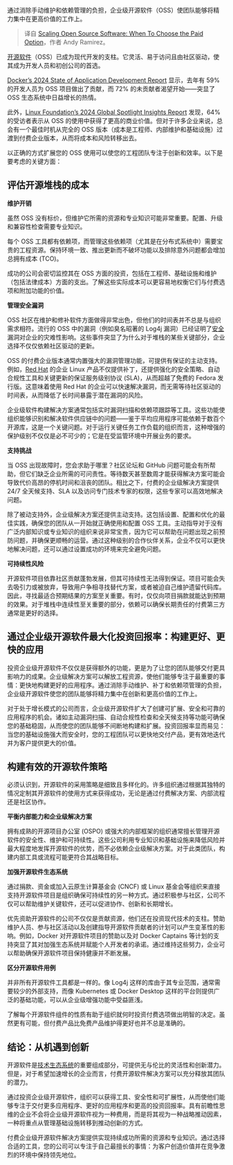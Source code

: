 
<!--
title: 技术人必看：开源软件的付费抉择
cover: https://cdn.thenewstack.io/media/2025/02/07d7da88-oss.png
-->

通过消除手动维护和依赖管理的负担，企业级开源软件（OSS）使团队能够将精力集中在更高价值的工作上。

> 译自 [Scaling Open Source Software: When To Choose the Paid Option](https://thenewstack.io/scaling-open-source-software-when-to-choose-the-paid-option/)，作者 Andy Ramirez。

[开源软件](https://thenewstack.io/open-source/)（OSS）已成为现代开发的支柱。它灵活、易于访问且由社区驱动，使其成为开发人员和初创公司的首选。

[Docker’s 2024 State of Application Development Report](https://www.docker.com/resources/2024-state-of-application-development-report/) 显示，去年有 59% 的开发人员为 OSS 项目做出了贡献，而 72% 的未贡献者渴望开始——突显了 OSS 生态系统中日益增长的热情。

此外，[Linux Foundation’s 2024 Global Spotlight Insights Report](https://www.linuxfoundation.org/research/world-of-open-source-global-2024?hsLang=en) 发现，64% 的受访者表示从 OSS 的使用中获得了更高的商业价值。但对于许多企业来说，总会有一个最佳时机从完全的 OSS 版本（成本是工程师、内部维护和基础设施）过渡到付费企业版本，从而将成本和风险转移出去。

以正确的方式扩展您的 OSS 使用可以使您的工程团队专注于创新和效率。以下是要考虑的关键方面：

## 评估开源堆栈的成本

**维护开销**

虽然 OSS 没有标价，但维护它所需的资源和专业知识可能非常重要。配置、升级和兼容性检查需要专业知识。

每个 OSS 工具都有依赖项，而管理这些依赖项（尤其是在分布式系统中）需要宝贵的工程资源。保持环境一致、推出更新而不破坏功能以及排除意外问题都会增加总拥有成本 (TCO)。

成功的公司会密切监控其在 OSS 方面的投资，包括在工程师、基础设施和维护（包括法律成本）方面的支出。了解这些实际成本可以更容易地权衡它们与付费选项和附加功能的价值。

**管理安全漏洞**

OSS 社区在维护和修补软件方面做得非常出色，但他们的时间表并不总是与组织需求相符。流行的 OSS 中的漏洞（例如臭名昭著的 Log4j 漏洞）已经证明了[安全](https://thenewstack.io/security/)漏洞对企业的灾难性影响。这些事件突显了为什么对于堆栈的某些关键部分，企业选择不仅仅依赖社区驱动的更新。

OSS 的付费企业版本通常内置强大的漏洞管理功能，可提供有保证的主动支持。例如，[Red Hat](https://www.openshift.com/try?utm_content=inline+mention) 的企业 Linux 产品不仅提供补丁，还提供强化的安全策略、自动合规性工具和关键更新的保证服务级别协议 (SLA)，从而超越了免费的 Fedora 发行版。这意味着使用 Red Hat 的企业可以快速解决漏洞，而无需等待社区驱动的时间表，从而降低了长时间暴露于潜在漏洞的风险。

企业级软件构建解决方案通常包括实时漏洞扫描和依赖项跟踪等工具。这些功能使组织能够识别和解决软件供应链中的问题——鉴于平均应用程序可能依赖于数百个开源库，这是一个关键问题。对于运行关键任务工作负载的组织而言，这种增强的保护级别不仅仅是必不可少的；它是在受监管环境中开展业务的要求。

**支持挑战**

当 OSS 出现故障时，您会求助于哪里？社区论坛和 GitHub 问题可能会有所帮助，但它们缺乏企业所需的可问责性。等待数天甚至数周才能获得解决方案可能会导致代价高昂的停机时间和沮丧的团队。相比之下，付费的企业级解决方案提供 24/7 全天候支持、SLA 以及访问专门技术专家的权限，这些专家可以高效地解决问题。

除了被动支持外，企业级解决方案还提供主动支持。这包括设置、配置和优化的最佳实践，确保您的团队从一开始就正确使用和配置 OSS 工具。主动指导对于没有广泛内部知识或专业知识的组织来说非常宝贵，因为它可以帮助在问题出现之前预防问题，并确保更顺畅的运营。通过这种级别的合作伙伴关系，企业不仅可以更快地解决问题，还可以通过设置成功的环境来完全避免问题。

**可持续性风险**

开源软件项目依靠社区贡献蓬勃发展，但其可持续性无法得到保证。项目可能会失去吸引力或被放弃，导致用户争相寻找替代方案，或者被迫自己维护遗留代码库。因此，寻找最适合预期结果的方案至关重要。有时，仅仅向项目捐款就能达到预期的效果。对于堆栈中连续性至关重要的部分，依赖可以确保长期责任的付费第三方通常是更好的选择。

## 通过企业级开源软件最大化投资回报率：构建更好、更快的应用

投资企业级开源软件不仅仅是获得额外的功能，更是为了让您的团队能够交付更具影响力的成果。企业级解决方案可以解放工程资源，使他们能够专注于最重要的事情：更快地构建更好的应用程序。通过消除手动维护、补丁和依赖项管理的负担，企业级开源软件使您的团队能够将精力集中在创新和更高价值的工作上。

对于处于增长模式的公司而言，企业级开源软件扩大了创建可扩展、安全和可靠的应用程序的机会。诸如主动漏洞扫描、自动合规性检查和全天候支持等功能可确保您的基础稳固，从而使您的团队能够不间断地构建和扩展。投资回报率显而易见：当您的基础设施强大而安全时，您的工程团队可以更快地交付产品，更有效地迭代并为客户提供更大的价值。

## 构建有效的开源软件策略

必须认识到，开源软件的采用策略是细致且多样化的。许多组织通过根据其独特的情况定制其开源软件的使用方式来获得成功，无论是通过付费解决方案、内部流程还是社区协作。

**平衡内部能力和企业级解决方案**

拥有成熟的开源项目办公室 (OSPO) 或强大的内部框架的组织通常擅长管理开源软件的安全性、维护和可持续性。这些公司利用专业知识和基础设施来降低风险并最大程度地发挥开源软件的优势，而不必依赖企业级解决方案。对于此类团队，构建内部工具或流程可能更符合其战略目标。

**加强开源软件生态系统**

通过捐款、资金或加入云原生计算基金会 (CNCF) 或 Linux 基金会等组织来直接支持开源软件项目是组织确保可持续性的另一种方式。通过积极参与社区，公司不仅可以帮助维护关键软件，还可以促进协作、创新和长期增长。

优先资助开源软件的公司不仅仅是贡献资源，他们还在投资现代技术的支柱。赞助维护人员、参与社区活动以及创建指导开源软件贡献者的计划可以产生变革性的影响。例如，Docker 对开源软件项目的赞助以及对 Docker Captains 等计划的支持突显了其对加强生态系统并赋能个人开发者的承诺。通过维持这些努力，企业可以帮助确保开源软件项目保持健康并不断发展。

**区分开源软件用例**

并非所有开源软件工具都是一样的。像 Log4j 这样的库由于其专业范围，通常需要较少的外部支持，而像 Kubernetes 或 Docker Desktop 这样的平台则提供广泛的基础功能，可以从企业级增强功能中受益匪浅。

了解每个开源软件组件的性质有助于组织就何时投资付费选项做出明智的决定。虽然更有可能，但付费产品比免费产品维护得更好也并不总是准确的。

## 结论：从机遇到创新

开源软件是[技术生态系统](https://thenewstack.io/can-open-source-sustain-itself-without-losing-its-soul/)的重要组成部分，可提供无与伦比的灵活性和创新潜力。但是，对于希望加速增长的企业而言，付费开源软件解决方案可以充分释放其团队的潜力。

通过投资企业级开源软件，组织可以获得工具、安全性和可扩展性，从而使他们能够专注于交付更多应用程序、更好的应用程序和更高的投资回报率。具有前瞻性思维的企业不会将企业级开源软件视为一种费用，而是将其视为一种战略推动因素，一种将重点从管理基础设施转移到推动创新的方式。

付费企业级开源软件解决方案提供实现持续成功所需的资源和专业知识。通过选择合适的工具，您的公司可以专注于自己最擅长的事情：为客户创造价值并在竞争激烈的环境中保持领先地位。
